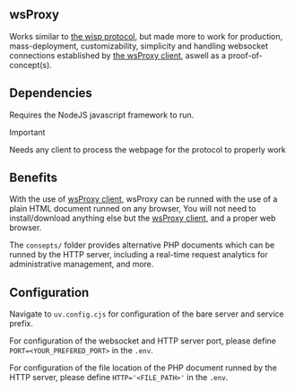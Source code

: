 ## wsProxy
Works similar to [the wisp protocol](https://wisp.mercurywork.shop), but made more to work for production, mass-deployment, customizability, simplicity and handling websocket connections established by [the wsProxy client](https://github.com/yotsubabeat), aswell as a proof-of-concept(s).
## Dependencies
Requires the NodeJS javascript framework to run.
> [!IMPORTANT]
> Needs any client to process the webpage for the protocol to properly work

## Benefits
With the use of [wsProxy client](https://github.com/yotsubabeat), wsProxy can be runned with the use of a plain HTML document runned on any browser,
You will not need to install/download anything else but the [wsProxy client](https://github.com/yotsubabeat), and a proper web browser.

The `consepts/` folder provides alternative PHP documents which can be runned by the HTTP server, including a real-time request analytics for administrative management, and more.

## Configuration
Navigate to `uv.config.cjs` for configuration of the bare server and service prefix.

For configuration of the websocket and HTTP server port, please define `PORT=<YOUR_PREFERED_PORT>` in the `.env`.

For configuration of the file location of the PHP document runned by the HTTP server, please define `HTTP='<FILE_PATH>'` in the `.env`.
